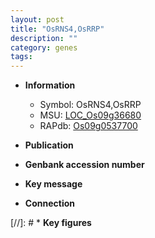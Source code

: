 ```yaml
---
layout: post
title: "OsRNS4,OsRRP"
description: ""
category: genes
tags: 
---
```


* **Information**  
    + Symbol: OsRNS4,OsRRP  
    + MSU: [LOC_Os09g36680](http://rice.uga.edu/cgi-bin/ORF_infopage.cgi?orf=LOC_Os09g36680)  
    + RAPdb: [Os09g0537700](http://rapdb.dna.affrc.go.jp/viewer/gbrowse_details/irgsp1?name=Os09g0537700)  

* **Publication**  

* **Genbank accession number**  

* **Key message**  

* **Connection**  

[//]: # * **Key figures**  


